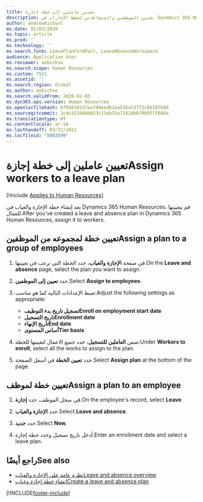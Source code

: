 ```yaml
---
title: تعيين عاملين إلى خطة إجازة
description: تعيين الموظفين والمتعاقدين لخطط الإجازات في Dynamics 365 Human Resources.
author: andreabichsel
ms.date: 02/03/2020
ms.topic: article
ms.prod: ''
ms.technology: ''
ms.search.form: LeavePlanFormPart, LeaveAbsenceWorkspace
audience: Application User
ms.reviewer: anbichse
ms.search.scope: Human Resources
ms.custom: 7521
ms.assetid: ''
ms.search.region: Global
ms.author: anbichse
ms.search.validFrom: 2020-02-03
ms.dyn365.ops.version: Human Resources
ms.openlocfilehash: bf868101d7ea749eedb1ea53bafd772c05107b0d
ms.sourcegitcommit: 3cdc42346bb653c13ab33a7142dbb7969f1f6dda
ms.translationtype: HT
ms.contentlocale: ar-SA
ms.lasthandoff: 03/31/2021
ms.locfileid: "5803599"
---
```

# <a name="assign-workers-to-a-leave-plan"></a><span data-ttu-id="1fd64-103">تعيين عاملين إلى خطة إجازة</span><span class="sxs-lookup"><span data-stu-id="1fd64-103">Assign workers to a leave plan</span></span>

[!include [Applies to Human Resources](../includes/applies-to-hr.md)]

<span data-ttu-id="1fd64-104">بعد إنشاء خطة الإجازة والغياب في Dynamics 365 Human Resources، قم بتعيينها للعمال.</span><span class="sxs-lookup"><span data-stu-id="1fd64-104">After you've created a leave and absence plan in Dynamics 365 Human Resources, assign it to workers.</span></span>

## <a name="assign-a-plan-to-a-group-of-employees"></a><span data-ttu-id="1fd64-105">تعيين خطة لمجموعه من الموظفين</span><span class="sxs-lookup"><span data-stu-id="1fd64-105">Assign a plan to a group of employees</span></span>

1. <span data-ttu-id="1fd64-106">في صفحة **الإجازة والغياب**، حدد الخطة التي ترغب في تعيينها.</span><span class="sxs-lookup"><span data-stu-id="1fd64-106">On the **Leave and absence** page, select the plan you want to assign.</span></span>

2. <span data-ttu-id="1fd64-107">حدد **تعيين إلى الموظفين**.</span><span class="sxs-lookup"><span data-stu-id="1fd64-107">Select **Assign to employees**.</span></span>

3. <span data-ttu-id="1fd64-108">ضبط الإعدادات التالية كما هو مناسب:</span><span class="sxs-lookup"><span data-stu-id="1fd64-108">Adjust the following settings as appropriate:</span></span>

   - <span data-ttu-id="1fd64-109">**تسجيل تاريخ بدء التوظيف**</span><span class="sxs-lookup"><span data-stu-id="1fd64-109">**Enroll on employment start date**</span></span>
   - <span data-ttu-id="1fd64-110">**تاريخ التسجيل**</span><span class="sxs-lookup"><span data-stu-id="1fd64-110">**Enrollment date**</span></span>
   - <span data-ttu-id="1fd64-111">**تاريخ الإنهاء**</span><span class="sxs-lookup"><span data-stu-id="1fd64-111">**End date**</span></span>
   - <span data-ttu-id="1fd64-112">**أساس المستوى**</span><span class="sxs-lookup"><span data-stu-id="1fd64-112">**Tier basis**</span></span>

4. <span data-ttu-id="1fd64-113">ضمن **العاملين للتسجيل**، حدد جميع الاعمال لتعيينها للخطة.</span><span class="sxs-lookup"><span data-stu-id="1fd64-113">Under **Workers to enroll**, select all the works to assign to the plan.</span></span>

5. <span data-ttu-id="1fd64-114">حدد **تعيين الخطة** في أسفل الصفحة.</span><span class="sxs-lookup"><span data-stu-id="1fd64-114">Select **Assign plan** at the bottom of the page.</span></span>

## <a name="assign-a-plan-to-an-employee"></a><span data-ttu-id="1fd64-115">تعيين خطة لموظف</span><span class="sxs-lookup"><span data-stu-id="1fd64-115">Assign a plan to an employee</span></span>

1. <span data-ttu-id="1fd64-116">في سجل الموظف، حدد **إجازة**.</span><span class="sxs-lookup"><span data-stu-id="1fd64-116">On the employee's record, select **Leave**.</span></span>

2. <span data-ttu-id="1fd64-117">حدد **الإجازة والغياب**.</span><span class="sxs-lookup"><span data-stu-id="1fd64-117">Select **Leave and absence**.</span></span>

3. <span data-ttu-id="1fd64-118">حدد **جديد**.</span><span class="sxs-lookup"><span data-stu-id="1fd64-118">Select **New**.</span></span>

4. <span data-ttu-id="1fd64-119">أدخل تاريخ تسجيل وحدد خطة إجازة.</span><span class="sxs-lookup"><span data-stu-id="1fd64-119">Enter an enrollment date and select a leave plan.</span></span>

## <a name="see-also"></a><span data-ttu-id="1fd64-120">راجع أيضًا</span><span class="sxs-lookup"><span data-stu-id="1fd64-120">See also</span></span>

- [<span data-ttu-id="1fd64-121">نظرة عامة على الإجازة والغياب</span><span class="sxs-lookup"><span data-stu-id="1fd64-121">Leave and absence overview</span></span>](hr-leave-and-absence-overview.md)
- [<span data-ttu-id="1fd64-122">إنشاء خطة إجازة وغياب</span><span class="sxs-lookup"><span data-stu-id="1fd64-122">Create a leave and absence plan</span></span>](hr-leave-and-absence-plans.md)

[!INCLUDE[footer-include](../includes/footer-banner.md)]